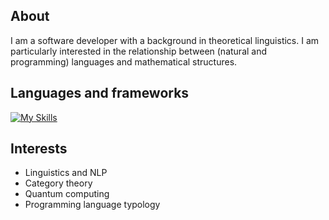 ## About

I am a software developer with a background in theoretical linguistics. I am particularly interested in the relationship between (natural and programming) languages and mathematical structures.

## Languages and frameworks
[![My Skills](https://skillicons.dev/icons?i=ts,js,cs,dotnet,py,haskell)](https://skillicons.dev)

## Interests

- Linguistics and NLP
- Category theory
- Quantum computing
- Programming language typology
<!--
**rsdc2/rsdc2** is a ✨ _special_ ✨ repository because its `README.md` (this file) appears on your GitHub profile.

Here are some ideas to get you started:

- 🔭 I’m currently working on ...
- 🌱 I’m currently learning ...
- 👯 I’m looking to collaborate on ...
- 🤔 I’m looking for help with ...
- 💬 Ask me about ...
- 📫 How to reach me: ...
- 😄 Pronouns: ...
- ⚡ Fun fact: ...
-->

